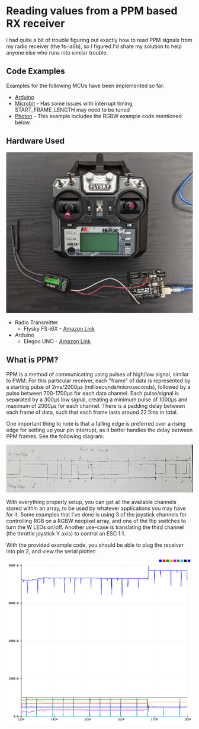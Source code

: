 # Reading values from a PPM based RX receiver

I had quite a bit of trouble figuring out exactly how to read PPM signals from
my radio receiver (the fs-ia6b), so I figured I'd share my solution to help
anyone else who runs into similar trouble.

## Code Examples

Examples for the following MCUs have been implemented so far:

* [Arduino](arduino_example.ino)
* [Microbit](microbit_example.py) - Has some issues with interrupt timing, START_FRAME_LENGTH may need to be tuned
* [Photon](photon_example.ino) - This example includes the RGBW example code mentioned below.

## Hardware Used

![](images/hardware_used.png)

* Radio Transmitter
  * Flysky FS-i6X - [Amazon Link](https://www.amazon.com/gp/product/B0744DPPL8/)
* Arduino
  * Elegoo UNO - [Amazon Link](https://www.amazon.com/gp/product/B01EWOE0UU/)

## What is PPM?

PPM is a method of communicating using pulses of high/low signal, similar to
PWM. For this particular receiver, each "frame" of data is represented by a
starting pulse of 2ms/2000μs (milliseconds/microseconds), followed by a pulse
between 700-1700μs for each data channel. Each pulse/signal is separated by a
300μs low signal, creating a minimum pulse of 1000μs and maximum of 2000μs for
each channel. There is a padding delay between each frame of data, such that
each frame lasts around 22.5ms in total.

One important thing to note is that a falling edge is preferred over a rising
edge for setting up your pin interrupt, as it better handles the delay between
PPM frames. See the following diagram:

![](images/rising_vs_falling_edge.jpg)

With everything properly setup, you can get all the available channels stored
within an array, to be used by whatever applications you may have for it. Some
examples that I've done is using 3 of the joystick channels for controlling RGB
on a RGBW neopixel array, and one of the flip switches to turn the W LEDs
on/off. Another use-case is translating the third channel (the throttle joystick
Y axis) to control an ESC 1:1.

With the provided example code, you should be able to plug the receiver into pin
2, and view the serial plotter:

![](images/serial_plotter.png)
